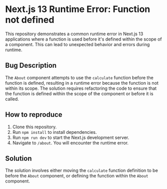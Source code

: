 # Next.js 13 Runtime Error: Function not defined

This repository demonstrates a common runtime error in Next.js 13 applications where a function is used before it's defined within the scope of a component.  This can lead to unexpected behavior and errors during runtime.

## Bug Description
The `About` component attempts to use the `calculate` function before the function is defined, resulting in a runtime error because the function is not within its scope.  The solution requires refactoring the code to ensure that the function is defined within the scope of the component or before it is called.

## How to reproduce
1. Clone this repository.
2. Run `npm install` to install dependencies.
3. Run `npm run dev` to start the Next.js development server.
4. Navigate to `/about`.  You will encounter the runtime error.

## Solution
The solution involves either moving the `calculate` function definition to be before the `About` component, or defining the function within the `About` component.